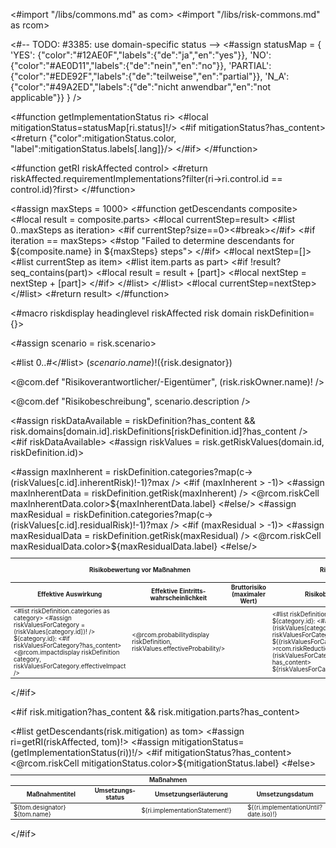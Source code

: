 <#import "/libs/commons.md" as com>
<#import "/libs/risk-commons.md" as rcom>

<#-- TODO: #3385: use domain-specific status -->
<#assign statusMap = {
  'YES': {"color":"#12AE0F","labels":{"de":"ja","en":"yes"}},
  'NO': {"color":"#AE0D11","labels":{"de":"nein","en":"no"}},
  'PARTIAL': {"color":"#EDE92F","labels":{"de":"teilweise","en":"partial"}},
  'N_A': {"color":"#49A2ED","labels":{"de":"nicht anwendbar","en":"not applicable"}}
} />

<#function getImplementationStatus ri>
  <#local mitigationStatus=statusMap[ri.status]!/>
  <#if mitigationStatus?has_content>
    <#return {"color":mitigationStatus.color, "label":mitigationStatus.labels[.lang]}/>
  </#if>
</#function>

<#function getRI riskAffected control>
  <#return riskAffected.requirementImplementations?filter(ri->ri.control.id == control.id)?first>
</#function>

<#assign maxSteps = 1000>
<#function getDescendants composite>
  <#local result = composite.parts>
  <#local currentStep=result>
  <#list 0..maxSteps as iteration>
    <#if currentStep?size==0><#break></#if>
    <#if iteration == maxSteps>
      <#stop "Failed to determine descendants for ${composite.name} in ${maxSteps} steps">
    </#if>
    <#local nextStep=[]>
    <#list currentStep as item>
      <#list item.parts as part>
        <#if !result?seq_contains(part)>
          <#local result = result + [part]>
          <#local nextStep = nextStep + [part]>
        </#if>
      </#list>
    </#list>
    <#local currentStep=nextStep>
  </#list>
  <#return result>
</#function>

<#macro riskdisplay headinglevel riskAffected risk domain riskDefinition={}>
<div class="risk">

<#assign scenario = risk.scenario>

<#list 0..<headinglevel as i>#</#list> ${(scenario.name)!} (${risk.designator})

<@com.def "Risikoverantwortlicher/-Eigentümer", (risk.riskOwner.name)! />

<@com.def "Risikobeschreibung", scenario.description />

<#assign riskDataAvailable = riskDefinition?has_content && risk.domains[domain.id].riskDefinitions[riskDefinition.id]?has_content />
<#if riskDataAvailable>
<#assign riskValues = risk.getRiskValues(domain.id, riskDefinition.id)>

<table class="table" style="width:100%;font-size:70%;">
<colgroup>
  <col span="1" style="width: 15%;">
  <col span="1" style="width: 10%;">
  <col span="1" style="width: 12%;">
  <col span="1" style="width: 51%;">
  <col span="1" style="width: 12%;">
</colgroup>
<thead>
<tr>
<th colspan="3">Risikobewertung vor Maßnahmen</th>
<th>Risikobehandlung</th>
<th colspan="1">Risikobewertung nach Maßnahmen</th>
</tr>
<tr>
<th>Effektive Auswirkung</th>
<th>Effektive Eintritts&shy;wahrscheinlichkeit</th>
<th>Bruttorisiko (maximaler Wert)</th>
<th>Risikobehandlungsoptionen</th>
<th>Nettorisiko (maximaler Wert)</th>
</tr>
</thead>
<tbody>
<tr>
<td>
<#list riskDefinition.categories as category>
<#assign riskValuesForCategory = (riskValues[category.id])! />
${category.id}:
<#if riskValuesForCategory?has_content>
<@rcom.impactdisplay riskDefinition category, riskValuesForCategory.effectiveImpact />
</#if>
<br/>
</#list>
</td>
<td><@rcom.probabilitydisplay riskDefinition, riskValues.effectiveProbability/></td>
<#assign maxInherent = riskDefinition.categories?map(c->(riskValues[c.id].inherentRisk)!-1)?max />
<#if (maxInherent > -1)>
<#assign maxInherentData = riskDefinition.getRisk(maxInherent) />
<@rcom.riskCell maxInherentData.color>${maxInherentData.label}</@rcom.riskCell>
<#else/>
<td />
</#if>
<td>
<#list riskDefinition.categories as category>
${category.id}:
<#assign riskValuesForCategory = (riskValues[category.id])! />
<#if riskValuesForCategory?has_content>
${(riskValuesForCategory.riskTreatments?map(t->rcom.riskReductionLabel(t))?join(', '))!}
<#if (riskValuesForCategory.riskTreatmentExplanation)?has_content>
<br/>
${riskValuesForCategory.riskTreatmentExplanation}
</#if>
</#if>
<br/>
</#list>
</td>
<#assign maxResidual = riskDefinition.categories?map(c->(riskValues[c.id].residualRisk)!-1)?max />
<#if (maxResidual > -1)>
<#assign maxResidualData = riskDefinition.getRisk(maxResidual) />
<@rcom.riskCell maxResidualData.color>${maxResidualData.label}</@rcom.riskCell>
<#else/>
<td />
</#if>

</tr>
</tbody>
</table>

</#if>



<#if risk.mitigation?has_content && risk.mitigation.parts?has_content>
<table class="table " style="width:100%;font-size:70%;">
<colgroup>
  <col span="1" style="width: 40%;">
  <col span="1" style="width: 10%;">
  <col span="1" style="width: 40%;">
  <col span="1" style="width: 10%;">
</colgroup>
<thead>
<tr>
<th colspan="4">Maßnahmen</th>
</tr>
<tr>
<th>Maßnahmentitel</th>
<th>Umsetzungs&shy;status</th>
<th>Umsetzungserläuterung</th>
<th>Umset&shy;zungs&shy;datum</th>
</tr>
</thead>
<tbody>
<#list getDescendants(risk.mitigation) as tom>
<#assign ri=getRI(riskAffected, tom)!>
<#assign mitigationStatus=(getImplementationStatus(ri))!/>
<tr>
<td>${tom.designator} ${tom.name}</td>
<#if mitigationStatus?has_content>
<@rcom.riskCell mitigationStatus.color>${mitigationStatus.label}</@rcom.riskCell>
<#else>
<td></td>
</#if>
<td>${ri.implementationStatement!}</td>
<td>${(ri.implementationUntil?date.iso)!}</td>
</tr>
</#list>
</tbody>
</table>

</#if>
</div>
</#macro>